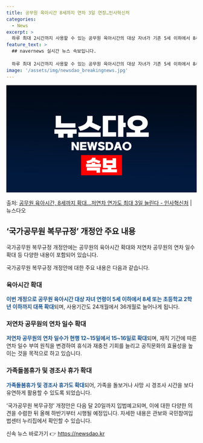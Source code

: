 ```yaml
---
title: 공무원 육아시간 8세까지 연차 3일 연장…인사혁신처
categories:
  - News
excerpt: >
  하루 최대 2시간까지 사용할 수 있는 공무원 육아시간의 대상 자녀가 기존 5세 이하에서 8세 또는 초등학교 …
feature_text: >
  ## navernews 실시간 뉴스 속보입니다.

  하루 최대 2시간까지 사용할 수 있는 공무원 육아시간의 대상 자녀가 기존 5세 이하에서 8세 또는 초등학교 …
image: '/assets/img/newsdao_breakingnews.jpg'
---
```


![뉴스다오 속보](/assets/img/newsdao_breakingnews.jpg)

<p>출처: <a href="https://newsdao.kr/3536" rel="dofollow">공무원 육아시간, 8세까지 확대…저연차 연가도 최대 3일 늘린다 - 인사혁신처</a> | 뉴스다오</p>

<h2 data-ke-size="size26">‘국가공무원 복무규정’ 개정안 주요 내용</h2>
국가공무원 복무규정 개정안에는 공무원의 육아시간 확대와 저연차 공무원의 연차 일수 확대 등 다양한 내용이 포함되어 있습니다.

<p data-ke-size="size16">국가공무원 복무규정 개정안에 대한 주요 내용은 다음과 같습니다.</p>

<h3>육아시간 확대</h3>
<b><span style="color: #1a5490;">이번 개정으로 공무원 육아시간 대상 자녀 연령이 5세 이하에서 8세 또는 초등학교 2학년 이하까지 대폭 확대</span></b>되며, 사용기간도 24개월에서 36개월로 늘어나게 됩니다.

<h3>저연차 공무원의 연차 일수 확대</h3>
<b><span style="color: #1a5490;">저연차 공무원의 연차 일수가 현행 12~15일에서 15~16일로 확대</span></b>되며, 재직 기간에 따른 연차 일수 부여 원칙을 변경하여 휴식과 재충전 기회를 늘리고 공직문화의 효율성을 높이는 것을 목적으로 하고 있습니다.

<h3>가족돌봄휴가 및 경조사 휴가 확대</h3>
<b><span style="color: #1a5490;">가족돌봄휴가 및 경조사 휴가도 확대</span></b>되어, 가족을 돌보거나 사망 시 경조사 시간을 보다 유연하게 활용할 수 있도록 되었습니다.

‘국가공무원 복무규정’ 개정안은 다음 달 20일까지 입법예고되며, 이에 대한 다양한 의견을 수렴한 뒤 올해 하반기부터 시행될 예정입니다. 자세한 내용은 관보와 국민참여입법센터 누리집에서 확인할 수 있습니다. 

신속 뉴스 바로가기 👉 <a href="https://newsdao.kr" rel="dofollow">https://newsdao.kr</a>


